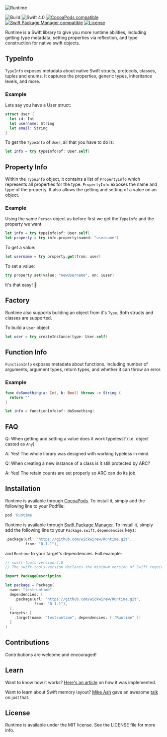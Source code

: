 ![Runtime](https://github.com/wickwirew/Runtime/blob/master/Resources/Runtime.png)

![Build](https://travis-ci.org/wickwirew/Runtime.svg?branch=master)
![Swift 4.0](https://img.shields.io/badge/Swift-4.0-green.svg)
[![CocoaPods compatible](https://img.shields.io/cocoapods/v/Runtime.svg)](#installation)
[![Swift Package Manager compatible](https://img.shields.io/badge/SPM-4.0-green.svg)](#installation)
[![License](http://img.shields.io/:license-mit-blue.svg)](http://doge.mit-license.org)

Runtime is a Swift library to give you more runtime abilities, including getting type metadata, setting properties via reflection, and type construction for native swift objects.

## TypeInfo
`TypeInfo` exposes metadata about native Swift structs, protocols, classes, tuples and enums. It captures the properties, generic types, inheritance levels, and more.
### Example
Lets say you have a User struct:
```swift
struct User {
  let id: Int
  let username: String
  let email: String
}
```
To get the `TypeInfo` of `User`, all that you have to do is:
```swift
let info = try typeInfo(of: User.self)
```

## Property Info
Within the `TypeInfo` object, it contains a list of `PropertyInfo` which represents all properties for the type. `PropertyInfo` exposes the name and type of the property. It also allows the getting and setting of a value on an object.
### Example
Using the same `Person` object as before first we get the `TypeInfo` and the property we want.
```swift
let info = try typeInfo(of: User.self)
let property = try info.property(named: "username")
```
To get a value:
```swift
let username = try property.get(from: user)
```
To set a value:
```swift
try property.set(value: "newUsername", on: &user)
```
It's that easy! 🎉

## Factory
Runtime also supports building an object from it's `Type`. Both structs and classes are supported.

To build a `User` object:
```swift
let user = try createInstance(type: User.self)
```

## Function Info
`FunctionInfo` exposes metadata about functions. Including number of arguments, argument types, return types, and whether it can throw an error.
### Example
```swift
func doSomething(a: Int, b: Bool) throws -> String { 
  return "" 
}

let info = functionInfo(of: doSomething)
```

## FAQ
Q: When getting and setting a value does it work typeless? (i.e. object casted as `Any`)

A: Yes! The whole library was designed with working typeless in mind.

Q: When creating a new instance of a class is it still protected by ARC?

A: Yes! The retain counts are set properly so ARC can do its job. 

## Installation
Runtime is available through [CocoaPods](http://cocoapods.org). To install
it, simply add the following line to your Podfile:
```ruby
pod 'Runtime'
```

Runtime is available through [Swift Package Manager](https://swift.org/package-manager/). To install
it, simply add the following line to your `Package.swift`,  `dependencies` keys:
```swift
.package(url: "https://github.com/wickwirew/Runtime.git",
         from: "0.1.1"),
```
and `Runtime` to your target's dependencies. Full example:

```swift
// swift-tools-version:4.0
// The swift-tools-version declares the minimum version of Swift required to build this package.

import PackageDescription

let package = Package(
  name: "testruntime",
  dependencies: [
    .package(url: "https://github.com/wickwirew/Runtime.git",
             from: "0.1.1"),
  ],
  targets: [
    .target(name: "testruntime", dependencies: [ "Runtime" ])
  ]
)
```

## Contributions
Contributions are welcome and encouraged!

## Learn
Want to know how it works? 
[Here's an article](https://medium.com/@weswickwire/creating-a-swift-runtime-library-3cc92fc486cc) on how it was implemented.

Want to learn about Swift memory layout?
[Mike Ash](https://github.com/mikeash) gave an awesome [talk](https://academy.realm.io/posts/goto-mike-ash-exploring-swift-memory-layout/) on just that.

## License
Runtime is available under the MIT license. See the LICENSE file for more info.
